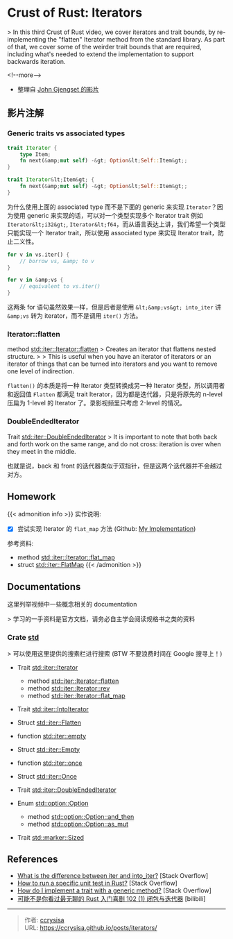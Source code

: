 # Crust of Rust: Iterators


&gt; In this third Crust of Rust video, we cover iterators and trait bounds, by re-implementing the &#34;flatten&#34; Iterator method from the standard library. As part of that, we cover some of the weirder trait bounds that are required, including what&#39;s needed to extend the implementation to support backwards iteration.

&lt;!--more--&gt;

- 整理自 [John Gjengset 的影片](https://www.youtube.com/watch?v=yozQ9C69pNs)

## 影片注解

### Generic traits vs associated types

```rs
trait Iterator {
    type Item;
    fn next(&amp;mut self) -&gt; Option&lt;Self::Item&gt;;
}

trait Iterator&lt;Item&gt; {
    fn next(&amp;mut self) -&gt; Option&lt;Self::Item&gt;;
}
```

为什么使用上面的 associated type 而不是下面的 generic 来实现 `Iterator`？因为使用 generic 来实现的话，可以对一个类型实现多个 Iterator trait 例如 `Iterator&lt;i32&gt;`, `Iterator&lt;f64`，而从语言表达上讲，我们希望一个类型只能实现一个 Iterator trait，所以使用 associated type 来实现 Iterator trait，防止二义性。

```rs
for v in vs.iter() {
    // borrow vs, &amp; to v  
}

for v in &amp;vs {
    // equivalent to vs.iter()
}
```

这两条 for 语句虽然效果一样，但是后者是使用 `&lt;&amp;vs&gt; into_iter` 讲 `&amp;vs` 转为 iterator，而不是调用 `iter()` 方法。

### Iterator::flatten

method [std::iter::Iterator::flatten](https://doc.rust-lang.org/std/iter/trait.Iterator.html#method.flatten)
&gt; Creates an iterator that flattens nested structure.
&gt; 
&gt; This is useful when you have an iterator of iterators or an iterator of things that can be turned into iterators and you want to remove one level of indirection.

`flatten()` 的本质是将一种 Iterator 类型转换成另一种 Iterator 类型，所以调用者和返回值 `Flatten` 都满足 trait Iterator，因为都是迭代器，只是将原先的 n-level 压扁为 1-level 的 Iterator 了。录影视频里只考虑 2-level 的情况。

### DoubleEndedIterator

Trait [std::iter::DoubleEndedIterator](https://doc.rust-lang.org/std/iter/trait.DoubleEndedIterator.html)
&gt; It is important to note that both back and forth work on the same range, and do not cross: iteration is over when they meet in the middle.

也就是说，back 和 front 的迭代器类似于双指针，但是这两个迭代器并不会越过对方。

## Homework

{{&lt; admonition info &gt;}}
实作说明:
- [x] 尝试实现 Iterator 的 `flat_map` 方法 (Github: [My Implementation](https://github.com/ccrysisa/rusty/blob/main/iterators/src/flatmap.rs))

参考资料:
- method [std::iter::Iterator::flat_map](https://doc.rust-lang.org/std/iter/trait.Iterator.html#method.flat_map)
- struct [std::iter::FlatMap](https://doc.rust-lang.org/std/iter/struct.FlatMap.html)
{{&lt; /admonition &gt;}}

## Documentations

这里列举视频中一些概念相关的 documentation 

&gt; 学习的一手资料是官方文档，请务必自主学会阅读规格书之类的资料

### Crate [std](https://doc.rust-lang.org/std/index.html) 

&gt; 可以使用这里提供的搜素栏进行搜索 (BTW 不要浪费时间在 Google 搜寻上！)

- Trait [std::iter::Iterator](https://doc.rust-lang.org/std/iter/trait.Iterator.html)
  - method [std::iter::Iterator::flatten](https://doc.rust-lang.org/std/iter/trait.Iterator.html#method.flatten)
  - method [std::iter::Iterator::rev](https://doc.rust-lang.org/std/iter/trait.Iterator.html#method.rev)
  - method [std::iter::Iterator::flat_map](https://doc.rust-lang.org/std/iter/trait.Iterator.html#method.flat_map)

- Trait [std::iter::IntoIterator](https://doc.rust-lang.org/std/iter/trait.IntoIterator.html)

- Struct [std::iter::Flatten](https://doc.rust-lang.org/std/iter/struct.Flatten.html)

- function [std::iter::empty](https://doc.rust-lang.org/std/iter/fn.empty.html)

- Struct [std::iter::Empty](https://doc.rust-lang.org/std/iter/struct.Empty.html)

- function [std::iter::once](https://doc.rust-lang.org/std/iter/fn.once.html)

- Struct [std::iter::Once](https://doc.rust-lang.org/std/iter/struct.Once.html)

- Trait [std::iter::DoubleEndedIterator](https://doc.rust-lang.org/std/iter/trait.DoubleEndedIterator.html)

- Enum [std::option::Option](https://doc.rust-lang.org/std/option/enum.Option.html#)
  - method [std::option::Option::and_then](https://doc.rust-lang.org/std/option/enum.Option.html#method.and_then)
  - method [std::option::Option::as_mut](https://doc.rust-lang.org/std/option/enum.Option.html#method.as_mut)

- Trait [std::marker::Sized](https://doc.rust-lang.org/std/marker/trait.Sized.html)

## References

- [What is the difference between iter and into_iter?](https://stackoverflow.com/questions/34733811/what-is-the-difference-between-iter-and-into-iter) [Stack Overflow]
- [How to run a specific unit test in Rust?](https://stackoverflow.com/questions/54585804/how-to-run-a-specific-unit-test-in-rust) [Stack Overflow]
- [How do I implement a trait with a generic method?](https://stackoverflow.com/questions/53085270/how-do-i-implement-a-trait-with-a-generic-method) [Stack Overflow]
- [可能不是你看过最无聊的 Rust 入门喜剧 102 (1) 闭包与迭代器](https://www.bilibili.com/video/BV1d64y1K7M3) [bilibili]


---

> 作者: [ccrysisa](https://github.com/ccrysisa)  
> URL: https://ccrysisa.github.io/posts/iterators/  


